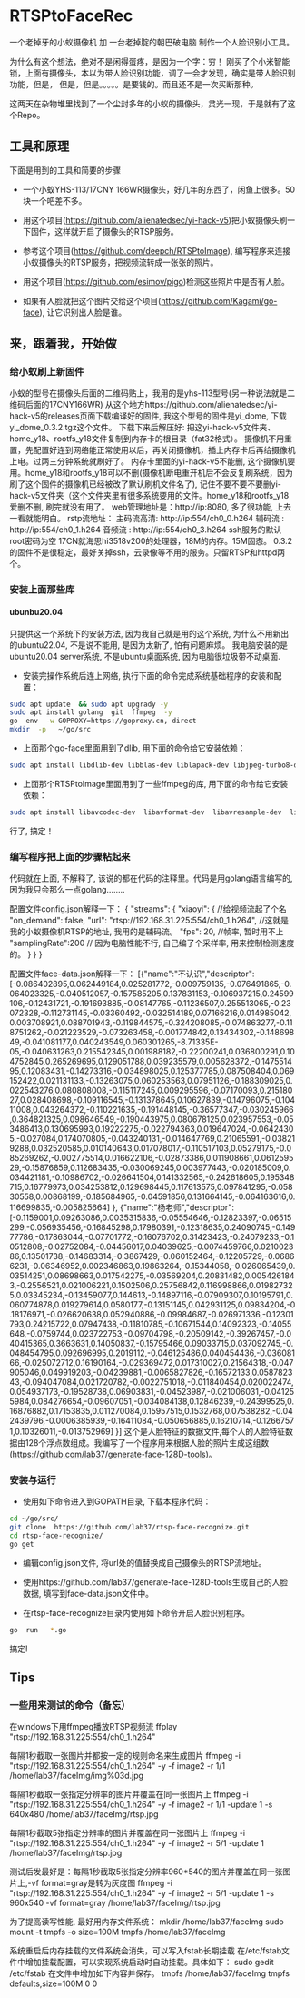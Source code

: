 # RTSPtoFaceRec
一个老掉牙的小蚁摄像机 加 一台老掉腚的朝巴破电脑  制作一个人脸识别小工具。

为什么有这个想法，绝对不是闲得蛋疼，是因为一个字：穷！
刚买了个小米智能锁，上面有摄像头，本以为带人脸识别功能，调了一会才发现，确实是带人脸识别功能，但是，
但是，但是。。。。。是要钱的。而且还不是一次买断那种。

这两天在杂物堆里找到了一个尘封多年的小蚁的摄像头，灵光一现，于是就有了这个Repo。


## 工具和原理
下面是用到的工具和简要的步骤

- 一个小蚁YHS-113/17CNY 166WR摄像头，好几年的东西了，闲鱼上很多。50块一个吧差不多。
  
- 用这个项目(https://github.com/alienatedsec/yi-hack-v5)把小蚁摄像头刷一下固件，这样就开启了摄像头的RTSP服务。

- 参考这个项目(https://github.com/deepch/RTSPtoImage), 编写程序来连接小蚁摄像头的RTSP服务，把视频流转成一张张的照片。

- 用这个项目(https://github.com/esimov/pigo)检测这些照片中是否有人脸。

- 如果有人脸就把这个图片交给这个项目(https://github.com/Kagami/go-face), 让它识别出人脸是谁。

## 来，跟着我，开始做

### 给小蚁刷上新固件
小蚁的型号在摄像头后面的二维码贴上，我用的是yhs-113型号(另一种说法就是二维码后面的17CNY166WR)
从这个地方https://github.com/alienatedsec/yi-hack-v5的releases页面下载编译好的固件, 我这个型号的固件是yi_dome, 下载yi_dome_0.3.2.tgz这个文件。
下载下来后解压好: 
把这yi-hack-v5文件夹、home_y18、rootfs_y18文件复制到内存卡的根目录（fat32格式）。
摄像机不用重置，先配置好连到网络能正常使用以后，再关闭摄像机，插上内存卡后再给摄像机上电。过两三分钟系统就刷好了。
内存卡里面的yi-hack-v5不能删, 这个摄像机要用。home_y18和rootfs_y18可以不删(摄像机断电重开机后不会反复刷系统，因为刷了这个固件的摄像机已经被改了默认刷机文件名了), 记住不要不要不要删yi-hack-v5文件夹（这个文件夹里有很多系统要用的文件。home_y18和rootfs_y18爱删不删, 刷完就没有用了。
web管理地址是：http://ip:8080, 多了很功能, 上去一看就能明白。
rstp流地址：
主码流高清: http://ip:554/ch0_0.h264
辅码流 : http://ip:554/ch0_1.h264
音频流 : http://ip:554/ch0_3.h264
ssh服务的默认root密码为空
17CN就海思hi3518v200的处理器，18M的内存。15M固态。
0.3.2的固件不是很稳定，最好关掉ssh，云录像等不用的服务。只留RTSP和httpd两个。

### 安装上面那些库
#### ubunbu20.04
只提供这一个系统下的安装方法, 因为我自己就是用的这个系统, 为什么不用新出的ubuntu22.04, 不是说不能用, 是因为太新了, 怕有问题麻烦。
我电脑安装的是ubuntu20.04 server系统, 不是ubuntu桌面系统, 因为电脑很垃圾带不动桌面.
- 安装完操作系统后连上网络, 执行下面的命令完成系统基础程序的安装和配置：
```bash
sudo apt update  && sudo apt upgrady -y
sudo apt install golang  git  ffmpeg  -y
go  env  -w GOPROXY=https://goproxy.cn, direct
mkdir  -p   ~/go/src
```
- 上面那个go-face里面用到了dlib, 用下面的命令给它安装依赖：
```bash
sudo apt install libdlib-dev libblas-dev liblapack-dev libjpeg-turbo8-dev libatlas-base-dev
```

- 上面那个RTSPtoImage里面用到了一些ffmpeg的库, 用下面的命令给它安装依赖：
```bash
sudo apt install libavcodec-dev  libavformat-dev  libavresample-dev  libswscale-dev
```

行了, 搞定！

### 编写程序把上面的步骤粘起来
代码就在上面, 不解释了, 该说的都在代码的注释里。代码是用golang语言编写的, 因为我只会那么一点golang........

配置文件config.json解释一下：
{
  "streams": {
    "xiaoyi": {  //给视频流起了个名
      "on_demand": false,
      "url": "rtsp://192.168.31.225:554/ch0_1.h264",  //这就是我的小蚁摄像机RTSP的地址, 我用的是辅码流。
      "fps": 20,  //帧率, 暂时用不上
      "samplingRate":200  // 因为电脑性能不行, 自己编了个采样率, 用来控制检测速度的。
    }
  }
}


配置文件face-data.json解释一下：
[{"name":"不认识","descriptor":[-0.086402895,0.062449184,0.025281772,-0.009759135,-0.076491865,-0.064023325,-0.040512057,-0.157585205,0.137831153,-0.106937215,0.24599106,-0.12431721,-0.191693885,-0.08147765,-0.11236507,0.255513065,-0.23072328,-0.112731145,-0.03360492,-0.032514189,0.07166216,0.014985042,0.003708921,0.088701943,-0.119844575,-0.324208085,-0.074863277,-0.118751262,-0.021223529,-0.073263458,-0.001774842,0.13434302,-0.14869849,-0.041081177,0.040243549,0.060301265,-8.71335E-05,-0.040631263,0.215542345,0.001988182,-0.22200241,0.036800291,0.104752845,0.265269695,0.129051788,0.039235579,0.005628372,-0.147551495,0.12083431,-0.14273316,-0.034898025,0.125377785,0.087508404,0.069152422,0.021131133,-0.13263075,0.060253563,0.07951126,-0.188309025,0.022543276,0.080808008,-0.115117245,0.009295596,-0.07170093,0.21518027,0.028408698,-0.109116545,-0.131378645,0.10627839,-0.14796075,-0.10411008,0.043264372,-0.110221635,-0.191448145,-0.36577347,-0.030245966,0.364821325,0.098646549,-0.190443975,0.080678125,0.023957553,-0.053486413,0.130695993,0.19222275,-0.022794363,0.019647024,-0.06424305,-0.027084,0.174070805,-0.043240131,-0.014647769,0.21065591,-0.038219288,0.032520585,0.010140643,0.017078017,-0.110517103,0.05279175,-0.085269262,-0.002775514,0.016622106,-0.02873386,0.011908661,0.061259529,-0.15876859,0.112683435,-0.030069245,0.003977443,-0.020185009,0.034421181,-0.10986702,-0.026641504,0.141332565,-0.242618605,0.195348715,0.16779973,0.034253812,0.129698445,0.117613575,0.097841295,-0.05830558,0.00868199,-0.185684965,-0.04591856,0.131664145,-0.064163616,0.116699835,-0.005825664]
},
{"name":"杨老师","descriptor":[-0.1159001,0.09263086,0.0035315836,-0.05554646,-0.12823397,-0.06515299,-0.056935456,-0.16845298,0.17980391,-0.12318635,0.24090745,-0.14977786,-0.17863044,-0.07701772,-0.16076702,0.31423423,-0.24079233,-0.10512808,-0.02752084,-0.04456017,0.04039625,-0.0074459766,0.021002386,0.13501738,-0.14683314,-0.3867429,-0.060152464,-0.12205729,-0.06866231,-0.06346952,0.002346863,0.19863264,-0.15344058,-0.026065439,0.03514251,0.08698663,0.017542275,-0.03569204,0.20831482,0.0054261843,-0.2556521,0.021006221,0.1502506,0.25756842,0.116998866,0.019827325,0.03345234,-0.13459077,0.144613,-0.14897116,-0.07909307,0.10195791,0.060774878,0.019279614,0.0580177,-0.13151145,0.042931125,0.09834204,-0.18176971,-0.026620638,0.052940886,-0.09984687,-0.026971336,-0.12301793,0.24215722,0.07947438,-0.11810785,-0.10671544,0.14092323,-0.14055648,-0.0759744,0.023722753,-0.09704798,-0.20509142,-0.39267457,-0.040415365,0.3663631,0.14050837,-0.15795466,0.09033715,0.037092745,-0.048454795,0.092696995,0.2019112,-0.046125486,0.040454436,-0.03608166,-0.025072712,0.16190164,-0.029369472,0.017310027,0.21564318,-0.047905046,0.049919203,-0.04239881,-0.0065827826,-0.16572133,0.058782343,-0.094047084,0.021720782,-0.0022751018,-0.011840454,0.020022474,0.054937173,-0.19528738,0.06903831,-0.04523987,-0.021006031,-0.041255984,0.084276654,-0.09607051,-0.034084138,0.12846239,-0.24399525,0.16876882,0.17153835,0.011270084,0.15957515,0.1532768,0.07538282,-0.042439796,-0.0006385939,-0.16411084,-0.050656885,0.16210714,-0.12667571,0.10326011,-0.013752969]
}]
这个是人脸特征的数据文件,每个人的人脸特征数据由128个浮点数组成。我编写了一个程序用来根据人脸的照片生成这组数(https://github.com/lab37/generate-face-128D-tools)。

### 安装与运行
- 使用如下命令进入到GOPATH目录, 下载本程序代码：
```bash
cd ~/go/src/
git clone  https://github.com/lab37/rtsp-face-recognize.git
cd rtsp-face-recognize/
go get
```
- 编辑config.json文件, 将url处的值替换成自己摄像头的RTSP流地址。

- 使用https://github.com/lab37/generate-face-128D-tools生成自己的人脸数据, 填写到face-data.json文件中。

- 在rtsp-face-recognize目录内使用如下命令开启人脸识别程序。

```bash
go  run   *.go
```
搞定!

## Tips
### 一些用来测试的命令（备忘）
在windows下用ffmpeg播放RTSP视频流
ffplay   "rtsp://192.168.31.225:554/ch0_1.h264"
 
每隔1秒截取一张图片并都按一定的规则命名来生成图片
ffmpeg -i "rtsp://192.168.31.225:554/ch0_1.h264" -y -f image2 -r 1/1 /home/lab37/faceImg/img%03d.jpg

每隔1秒截取一张指定分辨率的图片并覆盖在同一张图片上
ffmpeg -i "rtsp://192.168.31.225:554/ch0_1.h264" -y -f image2 -r 1/1  -update  1 -s 640x480 /home/lab37/faceImg/rtsp.jpg

每隔1秒截取5张指定分辨率的图片并覆盖在同一张图片上
ffmpeg -i "rtsp://192.168.31.225:554/ch0_1.h264" -y -f image2 -r 5/1 -update 1  /home/lab37/faceImg/rtsp.jpg

测试后发最好是：每隔1秒截取5张指定分辨率960*540的图片并覆盖在同一张图片上,-vf format=gray是转为灰度图
ffmpeg -i "rtsp://192.168.31.225:554/ch0_1.h264" -y -f image2 -r 5/1 -update 1   -s 960x540  -vf format=gray  /home/lab37/faceImg/rtsp.jpg


为了提高读写性能, 最好用内存文件系统：
mkdir /home/lab37/faceImg
sudo mount -t tmpfs -o size=100M tmpfs /home/lab37/faceImg

系统重启后内存挂载的文件系统会消失，可以写入fstab长期挂载
在/etc/fstab文件中增加挂载配置，可以实现系统启动时自动挂载。具体如下：
sudo gedit /etc/fstab
在文件中增加如下内容并保存。
tmpfs	/home/lab37/faceImg	 tmpfs	defaults,size=100M	0 0

